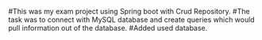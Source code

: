 #This was my exam project using Spring boot with Crud Repository. 
#The task was to connect with MySQL database and create queries which would pull information out of the database.
#Added used database.
